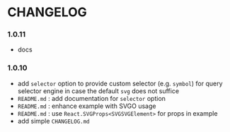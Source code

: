 # CHANGELOG

### 1.0.11

- docs

### 1.0.10

- add `selector` option to provide custom selector (e.g. `symbol`) for query selector engine in case the default `svg` does not suffice
- `README.md` : add documentation for `selector` option
- `README.md` : enhance example with SVGO usage
- `README.md` : use `React.SVGProps<SVGSVGElement>` for props in example
- add simple `CHANGELOG.md`